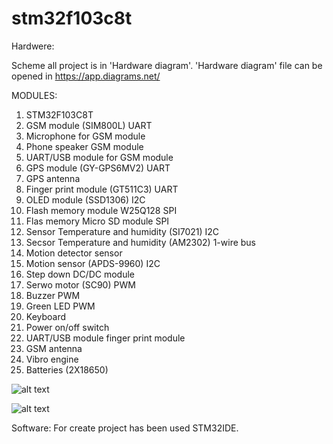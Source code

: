 # stm32f103c8t
Hardwere:

Scheme all project is in 'Hardware diagram'.
'Hardware diagram' file can be opened in https://app.diagrams.net/

  MODULES:
1. STM32F103C8T
2. GSM module (SIM800L)                           UART
3. Microphone for GSM module
4. Phone speaker GSM module
5. UART/USB module for GSM module
6. GPS module (GY-GPS6MV2)                        UART
7. GPS antenna
8. Finger print module (GT511C3)                  UART 
9. OLED module  (SSD1306)                         I2C
10. Flash memory module W25Q128                    SPI
11. Flas memory Micro SD module                    SPI
12. Sensor Temperature and humidity (SI7021)       I2C
13. Secsor Temperature and humidity (AM2302)      1-wire bus
14. Motion detector sensor                        
15. Motion sensor (APDS-9960)                     I2C
16. Step down DC/DC module
17. Serwo motor (SC90)                            PWM
18. Buzzer                                        PWM
19. Green LED                                     PWM
20. Keyboard
21. Power on/off switch
22. UART/USB module finger print module
23. GSM antenna
24. Vibro engine
25. Batteries (2X18650)


![alt text](https://github.com/OlegDemk/stm32f103c8t/blob/master/20210217_153959.jpg)

![alt text](https://github.com/OlegDemk/stm32f103c8t/blob/master/20210217_154008.jpg)

Software:
For create project has been used STM32IDE.
